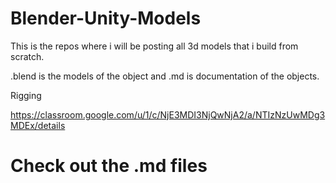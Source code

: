 # Blender-Unity-Models
This is the repos where i will be posting all 3d models that i build from scratch.

.blend is the models of the object
and .md is documentation of the objects.

Rigging

https://classroom.google.com/u/1/c/NjE3MDI3NjQwNjA2/a/NTIzNzUwMDg3MDEx/details

# Check out the .md files
